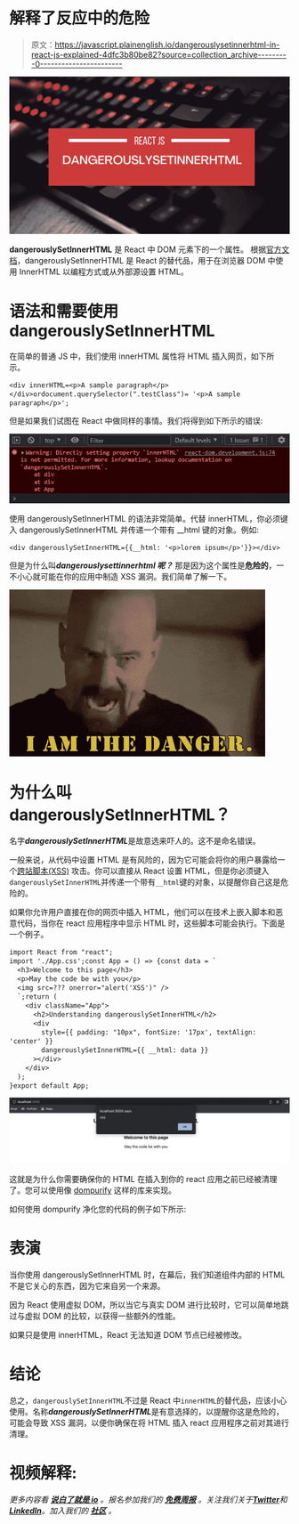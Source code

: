 # 解释了反应中的危险

> 原文：<https://javascript.plainenglish.io/dangerouslysetinnerhtml-in-react-js-explained-4dfc3b80be82?source=collection_archive---------0----------------------->

![](img/a0484e504310e92aa5ce2843e9b32bd0.png)

**dangerouslySetInnerHTML** 是 React 中 DOM 元素下的一个属性。
根据[官方文档](https://reactjs.org/docs/dom-elements.html#dangerouslysetinnerhtml)，dangerouslySetInnerHTML 是 React 的替代品，用于在浏览器 DOM 中使用 InnerHTML 以编程方式或从外部源设置 HTML。

# 语法和需要使用 dangerouslySetInnerHTML

在简单的普通 JS 中，我们使用 innerHTML 属性将 HTML 插入网页，如下所示。

```
<div innerHTML=<p>A sample paragraph</p></div>ordocument.querySelector(".testClass")= '<p>A sample paragraph</p>';
```

但是如果我们试图在 React 中做同样的事情。我们将得到如下所示的错误:

![](img/48462a7824866e2d7403919dea83aee8.png)

使用 dangerouslySetInnerHTML 的语法非常简单。代替 innerHTML，你必须键入 dangerouslySetInnerHTML 并传递一个带有 __html 键的对象。例如:

```
<div dangerouslySetInnerHTML={{__html: '<p>lorem ipsum</p>'}}></div>
```

但是为什么叫***dangerouslysettinnerhtml 呢？*** 那是因为这个属性是**危险的**，一不小心就可能在你的应用中制造 XSS 漏洞。我们简单了解一下。

![](img/2b58902872fc8253722a28fd2da41661.png)

# 为什么叫 dangerouslySetInnerHTML？

名字***dangerouslySetInnerHTML***是故意选来吓人的。这不是命名错误。

一般来说，从代码中设置 HTML 是有风险的，因为它可能会将你的用户暴露给一个[跨站脚本(XSS)](https://en.wikipedia.org/wiki/Cross-site_scripting) 攻击。你可以直接从 React 设置 HTML，但是你必须键入`dangerouslySetInnerHTML`并传递一个带有`__html`键的对象，以提醒你自己这是危险的。

如果你允许用户直接在你的网页中插入 HTML，他们可以在技术上嵌入脚本和恶意代码，当你在 react 应用程序中显示 HTML 时，这些脚本可能会执行。下面是一个例子。

```
import React from "react";
import './App.css';const App = () => {const data = `
  <h3>Welcome to this page</h3>
  <p>May the code be with you</p>
  <img src=??? onerror="alert('XSS')" />
  `;return (
    <div className="App">
      <h2>Understanding dangerouslySetInnerHTML</h2>
      <div
        style={{ padding: "10px", fontSize: '17px', textAlign: 'center' }}
        dangerouslySetInnerHTML={{ __html: data }}
      ></div>
    </div>
  );
}export default App;
```

![](img/35e028d124762007735ab1118dfafd26.png)

这就是为什么你需要确保你的 HTML 在插入到你的 react 应用之前已经被清理了。您可以使用像 [dompurify](https://www.npmjs.com/package/dompurify) 这样的库来实现。

如何使用 dompurify 净化您的代码的例子如下所示:

# 表演

当你使用 dangerouslySetInnerHTML 时，在幕后，我们知道组件内部的 HTML 不是它关心的东西，因为它来自另一个来源。

因为 React 使用虚拟 DOM，所以当它与真实 DOM 进行比较时，它可以简单地跳过与虚拟 DOM 的比较，以获得一些额外的性能。

如果只是使用 innerHTML，React 无法知道 DOM 节点已经被修改。

# 结论

总之，`dangerouslySetInnerHTML`不过是 React 中`innerHTML`的替代品，应该小心使用。名称***dangerouslySetInnerHTML***是有意选择的，以提醒你这是危险的，可能会导致 XSS 漏洞，以便你确保在将 HTML 插入 react 应用程序之前对其进行清理。

# 视频解释:

*更多内容看* [***说白了就是 io***](https://plainenglish.io/) *。报名参加我们的* [***免费周报***](http://newsletter.plainenglish.io/) *。关注我们关于*[***Twitter***](https://twitter.com/inPlainEngHQ)*和*[***LinkedIn***](https://www.linkedin.com/company/inplainenglish/)*。加入我们的* [***社区***](https://discord.gg/GtDtUAvyhW) *。*